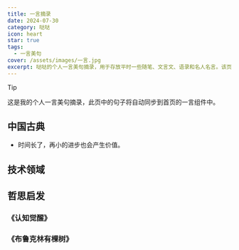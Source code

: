 ```yaml
---
title: 一言摘录
date: 2024-07-30
category: 哒哒
icon: heart
star: true
tags:
  - 一言美句
cover: /assets/images/一言.jpg
excerpt: 哒哒的个人一言美句摘录，用于存放平时一些随笔、文言文、语录和名人名言。该页句子已接入组件，实现了在首页的一言组件中自动同步展示。
---
```


> [!tip]
> 这是我的个人一言美句摘录，此页中的句子将自动同步到首页的一言组件中。

## 中国古典

<Hitokoto text="独学而无友，则孤陋而寡闻。" author="孔子" />
<Hitokoto text="天行健，君子以自强不息。" author="《易经》" />
<Hitokoto text="学而不思则罔，思而不学则殆。" author="孔子" />
<Hitokoto text="三人行，必有我师焉。" author="孔子" />
<Hitokoto text="不以规矩，不能成方圆。" author="《孟子》" />
<Hitokoto text="知者不惑，仁者不忧，勇者不惧。" author="《论语》" />
<Hitokoto text="温故而知新，可以为师矣。" author="孔子" />
<Hitokoto text="非淡泊无以明志，非宁静无以致远。" author="诸葛亮" />
<Hitokoto text="读书破万卷，下笔如有神。" author="杜甫" />
<Hitokoto text="海纳百川，有容乃大；壁立千仞，无欲则刚。" author="林则徐" />
<Hitokoto text="路漫漫其修远兮，吾将上下而求索。" author="屈原" />
<Hitokoto text="日拱一卒无有尽，功不唐捐终入海。" author="《法华金》" />

- 时间长了，再小的进步也会产生价值。

## 技术领域

<Hitokoto text="任何可以由人类通过常规程序完成的事情，都不难构建一台机器来完成。" author="艾伦·图灵" />
<Hitokoto text="请求宽恕比获得许可要容易。" author="格蕾丝·霍珀" />
<Hitokoto text="你的工作将占据你生活的很大一部分，唯一真正感到满足的方式是做你认为是伟大的工作。而做伟大工作的唯一途径是热爱你所做的。" author="史蒂夫·乔布斯" />
<Hitokoto text="任何技术在商业中应用的第一规则是，自动化应用于高效操作将放大效率。如果应用于低效操作，它将放大低效。" author="比尔·盖茨" />
<Hitokoto text="空谈是廉价的，给我看你的代码。" author="林纳斯·托瓦兹" />
<Hitokoto text="过早优化是万恶之源。" author="唐纳德·克努特" />
<Hitokoto text="预测未来的最好方法是创造它。" author="玛丽莎·梅耶尔" />
<Hitokoto text="分析引擎没有创造任何东西的野心。它能做的只是我们知道如何命令它执行的事情。" author="阿达·洛芙莱斯" />
<Hitokoto text="网络最初的理念是一个协作空间，你可以通过分享信息来进行交流。" author="蒂姆·伯纳斯-李" />
<Hitokoto text="机器能否思考的问题，与潜艇能否游泳的问题一样无关紧要。" author="艾兹格·迪科斯彻" />

## 哲思启发

### 《认知觉醒》

<Hitokoto text="我们总是这样，一开始只想找一根绳子，最后却迁出一头大象" author="周岭" />
<Hitokoto text="莫迷恋打卡，打卡打不出未来" author="周岭" />
<Hitokoto text="道理都是”空头支票“，改变才是“真金白银”" author="周岭" />
<Hitokoto text="刻苦，是一种宏观态度，轻松，是一种微观智慧。" author="周岭" />
<Hitokoto text="我们在任务设置时要使用新策略：设下限，不设上限。" author="周岭" />

### 《布鲁克林有棵树》

<Hitokoto text="时间就是时间，没什么高低贵贱。" author="贝蒂·史密斯" />
<Hitokoto text="宽恕是无价之宝，而且不要你花一分钱。" author="《布鲁克林有棵树》" />
<Hitokoto text="没有污浊泥泞的河水，就无法衬托出太阳闪耀的光辉。" author="《布鲁克林有棵树》" />